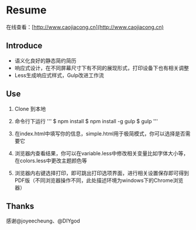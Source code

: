 # Resume
在线查看：[http://www.caojiacong.cn](http://www.caojiacong.cn)

## Introduce
* 语义化良好的静态简约简历
* 响应式设计，在不同屏幕尺寸下有不同的展现形式，打印设备下也有相关调整
* Less生成响应式样式，Gulp改进工作流

## Use
1. Clone 到本地
2. 命令行下运行
    '''
      $ npm install
      $ npm install -g gulp
      $ gulp
    '''

3. 在index.html中填写你的信息，simple.html用于极简模式，你可以选择是否需要它
4. 浏览器内查看结果，你可以在variable.less中修改相关变量比如字体大小等，在colors.less中更改主题颜色等
5. 浏览器内右键选择打印，即可跳出打印选项界面，进行相关设置保存即可得到PDF版（不同浏览器操作不同，此处描述环境为windows下的Chrome浏览器）

## Thanks
感谢@joyeecheung、@DIYgod

